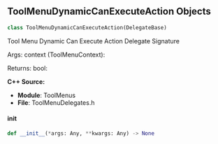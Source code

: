 ## ToolMenuDynamicCanExecuteAction Objects

```python
class ToolMenuDynamicCanExecuteAction(DelegateBase)
```

Tool Menu Dynamic Can Execute Action  Delegate Signature

Args:
    context (ToolMenuContext): 

Returns:
    bool:

**C++ Source:**

- **Module**: ToolMenus
- **File**: ToolMenuDelegates.h

<a id="unreal.ToolMenuDynamicCanExecuteAction.__init__"></a>

#### __init__

```python
def __init__(*args: Any, **kwargs: Any) -> None
```

<a id="unreal.ToolMenuDynamicExecuteAction"></a>